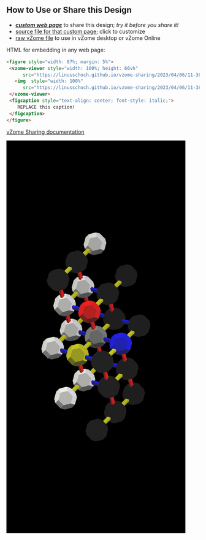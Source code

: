 
## How to Use or Share this Design

 - [***custom web page***][post] to share this design; *try it before you share it!*
 - [source file for that custom page][source]; click to customize
 - [raw vZome file][raw] to use in vZome desktop or vZome Online
 
 HTML for embedding in any web page:
 ```html
<figure style="width: 87%; margin: 5%">
  <vzome-viewer style="width: 100%; height: 60vh"
       src="https://linusschoch.github.io/vzome-sharing/2023/04/06/11-38-29-root/root.vZome" >
    <img  style="width: 100%"
       src="https://linusschoch.github.io/vzome-sharing/2023/04/06/11-38-29-root/root.png" >
  </vzome-viewer>
  <figcaption style="text-align: center; font-style: italic;">
     REPLACE this caption!
  </figcaption>
</figure>
 ```

[vZome Sharing documentation](https://vzome.github.io/vzome/sharing.html#how-it-works)

![Image](<root.png>)


[post]: <https://linusschoch.github.io/vzome-sharing/2023/04/06/root-11-38-29.html>
[source]: <https://github.com/linusschoch/vzome-sharing/edit/main/_posts/2023-04-06-root-11-38-29.md>
[raw]: <https://raw.githubusercontent.com/linusschoch/vzome-sharing/main/2023/04/06/11-38-29-root/root.vZome>